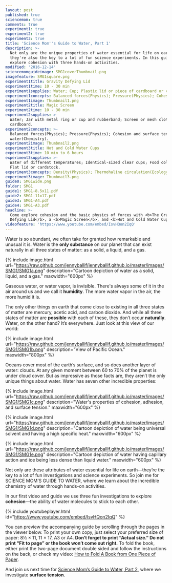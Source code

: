 ```yaml
---
layout: post
published: true
sciencemom: true
comments: true
experiment1: true
experiment2: true
experiment3: true
title: 'Science Mom''s Guide to Water, Part 1'
description: >-
  Not only are the unique properties of water essential for life on earth,
  they're also the key to a lot of fun science experiments. In this guide we
  explore cohesion with three hands-on activities.
modified: '2016-12-14'
sciencemomguideimage: SMG1coverThumbnail.png
imagefeature: SMG1square.png
experiment1title: Gravity Defying Lid
experiment1time: 10 - 30 min
experiment1supplies: Water; Cup; Plastic lid or piece of cardboard or cardstock.
experiment1concepts: Balanced forces(Physics); Pressure(Physics); Cohesion of water(Chemistry).
experiment1image: Thumbnail1.png
experiment2title: Magic Screen
experiment2time: 10 - 30 min
experiment2supplies: >-
  Water; Jar with metal ring or cup and rubberband; Screen or mesh cloth; Lid or
  cardboard.
experiment2concepts: >-
  Balanced forces(Physics); Pressure(Physics); Cohesion and surface tension of
  water(Chemistry).
experiment2image: Thumbnail2.png
experiment3title: Hot and Cold Water Cups
experiment3time: 10 min to 6 hours
experiment3supplies: >-
  Water of different temperatures; Identical-sized clear cups; Food coloring;
  Flat lid or cardstock.
experiment3concepts: Density(Physics); Thermohaline circulation(Ecology); Lake turnover(Ecology).
experiment3image: Thumbnail3.png
guide0: SMG1wide.png
folder: SMG1
guide1: SMG1-8.5x11.pdf
guide2: SMG1-11x17.pdf
guide3: SMG1-A4.pdf
guide4: SMG1-A3.pdf
headline: >-
  Come explore cohesion and the basic physics of forces with <b>The Gravity
  Defying Lid</b>, a <b>Magic Screen</b>, and <b>Hot and Cold Water Cups</b>.
videofeature: 'https://www.youtube.com/embed/IsvHQon2IqQ'
---
```


Water is so abundant, we often take for granted how remarkable and unusual it is. Water is the __only substance__ on our planet that can exist naturally in all three states of matter: as a solid, a liquid, and a gas.

{% include image.html url="https://raw.github.com/jennyballif/jennyballif.github.io/master/images/SMG1/SMG1a.png" description="Cartoon depiction of water as a solid, liquid, and a gas." maxwidth="600px" %}

Gaseous water, or water vapor, is invisible. There's always some of it in the air around us and we call it **humidity**. The more water vapor in the air, the more humid it is.

The only other things on earth that come close to existing in all three states of matter are mercury, acetic acid, and carbon dioxide. And while all three states of matter are __possible__ with each of these, they don’t occur __naturally__. Water, on the other hand? It’s everywhere. Just look at this view of our world:

{% include image.html url="https://raw.github.com/jennyballif/jennyballif.github.io/master/images/SMG1/SMG1b.png" description="View of Pacific Ocean." maxwidth="800px" %}

Oceans cover most of the earth’s surface, and so does another layer of water: clouds. At any given moment between 60 to 70% of the planet is under cloud cover. But as impressive as those facts are, they aren’t the only unique things about water. Water has seven other incredible properties:

{% include image.html url="https://raw.github.com/jennyballif/jennyballif.github.io/master/images/SMG1/SMG1c.png" description="Water's properties of cohesion, adhesion, and surface tension." maxwidth="600px" %}



{% include image.html url="https://raw.github.com/jennyballif/jennyballif.github.io/master/images/SMG1/SMG1d.png" description="Cartoon depiction of water being universal solvent and having a high specific heat." maxwidth="600px" %}


{% include image.html url="https://raw.github.com/jennyballif/jennyballif.github.io/master/images/SMG1/SMG1e.png" description="Cartoon depiction of water having capillary action and ice being less dense than liquid water." maxwidth="600px" %}

Not only are these attributes of water essential for life on earth—they’re the key to a lot of fun investigations and science experiments. So join me for SCIENCE MOM’S GUIDE TO WATER, where we learn about the incredible chemistry of water through hands-on activities.

In our first video and guide we use three fun investigations to explore **cohesion**—the ability of water molecules to stick to each other.

{% include youtubeplayer.html id="https://www.youtube.com/embed/IsvHQon2IqQ" %}

You can preview the accompanying guide by scrolling through the pages in the viewer below. To print your own copy, just select your preferred size of paper: 8½ &times; 11, 11 &times; 17, A3 or A4. __Don’t forget to print “Actual size.” Do not print “Fit to page” or the book won’t come out right.__ To fold the book, either print the two-page document double sided and follow the instructions on the back, or check my video: [How to Fold A Book from One Piece of Paper](https://www.youtube.com/watch?v=E0sS59oMBe0&t=3s).

And join us next time for [Science Mom’s Guide to Water, Part 2](https://jennyballif.com/science-mom-s-guide-to-water-part-2), where we investigate **surface tension**.
